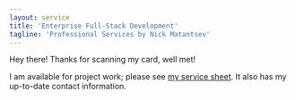 ```yaml
---
layout: service
title: 'Enterprise Full-Stack Development'
tagline: 'Professional Services by Nick Matantsev'
---
```


Hey there! Thanks for scanning my card, well met!

I am available for project work; please see [my service sheet](/frontend-architecture). It also has my up-to-date contact information.
